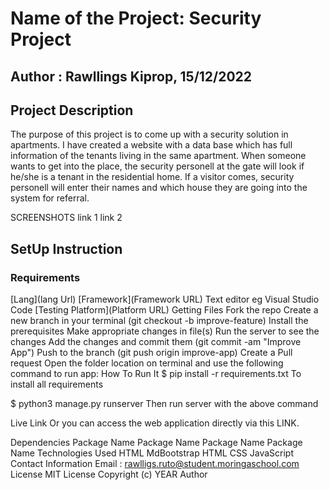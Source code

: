 # Name of the Project: Security Project
## Author : Rawllings Kiprop, 15/12/2022
## Project Description
The purpose of this project is to come up with a security solution in apartments. I have created a website with a data base which has full information of the tenants living in the same apartment. When someone wants to get into the place, the security personell at the gate will look if he/she is a tenant in the residential home. If a visitor comes, security personell will enter their names and which house they are going into the system for referral.

SCREENSHOTS
link 1
link 2
## SetUp Instruction
### Requirements
[Lang](lang Url)
[Framework](Framework URL)
Text editor eg Visual Studio Code
[Testing Platform](Platform URL)
Getting Files
Fork the repo
Create a new branch in your terminal (git checkout -b improve-feature)
Install the prerequisites
Make appropriate changes in file(s)
Run the server to see the changes
Add the changes and commit them (git commit -am "Improve App")
Push to the branch (git push origin improve-app)
Create a Pull request
Open the folder location on terminal and use the following command to run app:
How To Run It
$ pip install -r requirements.txt To install all requirements

$ python3 manage.py runserver Then run server with the above command

Live Link
Or you can access the web application directly via this LINK.

Dependencies
Package Name
Package Name
Package Name
Package Name
Technologies Used
HTML
MdBootstrap
HTML
CSS
JavaScript
Contact Information
Email : rawlligs.ruto@student.moringaschool.com
License
MIT License Copyright (c) YEAR Author
